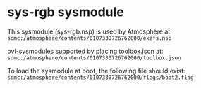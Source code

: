 # sys-rgb sysmodule

This sysmodule (sys-rgb.nsp) is used by Atmosphère at: 
`sdmc:/atmosphere/contents/0107330726762000/exefs.nsp`

ovl-sysmodules supported by placing toolbox.json at:
`sdmc:/atmosphere/contents/0107330726762000/toolbox.json`

To load the sysmodule at boot, the following file should exist:
`sdmc:/atmosphere/contents/0107330726762000/flags/boot2.flag`
